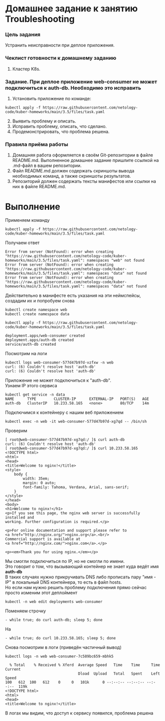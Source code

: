 # Домашнее задание к занятию Troubleshooting

### Цель задания

Устранить неисправности при деплое приложения.

### Чеклист готовности к домашнему заданию

1. Кластер K8s.

### Задание. При деплое приложение web-consumer не может подключиться к auth-db. Необходимо это исправить

1. Установить приложение по команде:
```shell
kubectl apply -f https://raw.githubusercontent.com/netology-code/kuber-homeworks/main/3.5/files/task.yaml
```
2. Выявить проблему и описать.
3. Исправить проблему, описать, что сделано.
4. Продемонстрировать, что проблема решена.


### Правила приёма работы

1. Домашняя работа оформляется в своём Git-репозитории в файле README.md. Выполненное домашнее задание пришлите ссылкой на .md-файл в вашем репозитории.
2. Файл README.md должен содержать скриншоты вывода необходимых команд, а также скриншоты результатов.
3. Репозиторий должен содержать тексты манифестов или ссылки на них в файле README.md.

# Выполнение
Применяем команду
```shell
kubectl apply -f https://raw.githubusercontent.com/netology-code/kuber-homeworks/main/3.5/files/task.yaml
```
Получаем ответ
```
Error from server (NotFound): error when creating "https://raw.githubusercontent.com/netology-code/kuber-homeworks/main/3.5/files/task.yaml": namespaces "web" not found
Error from server (NotFound): error when creating "https://raw.githubusercontent.com/netology-code/kuber-homeworks/main/3.5/files/task.yaml": namespaces "data" not found
Error from server (NotFound): error when creating "https://raw.githubusercontent.com/netology-code/kuber-homeworks/main/3.5/files/task.yaml": namespaces "data" not found
```
Действительно в манифесте есть указания на эти неймспейсы, создадим их и попробуем снова
```
kubectl create namespace web
kubectl create namespace data
```
```shell
kubectl apply -f https://raw.githubusercontent.com/netology-code/kuber-homeworks/main/3.5/files/task.yaml
```
```
deployment.apps/web-consumer created
deployment.apps/auth-db created
service/auth-db created
```
Посмотрим на логи
```
kubectl logs web-consumer-577d47b97d-vzfxw -n web
curl: (6) Couldn't resolve host 'auth-db'
curl: (6) Couldn't resolve host 'auth-db'
```
Приложение не может подключиться к "auth-db".  
Узнаем IP этого сервиса
```
kubectl get service -n data
NAME      TYPE        CLUSTER-IP      EXTERNAL-IP   PORT(S)   AGE
auth-db   ClusterIP   10.233.58.165   <none>        80/TCP    14m
```
Подключимся к контейнеру с нашим веб приложением
```
kubectl exec -n web -it web-consumer-577d47b97d-xg7qd -- /bin/sh
```
Проверим
```
[ root@web-consumer-577d47b97d-xg7qd:/ ]$ curl auth-db
curl: (6) Couldn't resolve host 'auth-db'
[ root@web-consumer-577d47b97d-xg7qd:/ ]$ curl 10.233.58.165
<!DOCTYPE html>
<html>
<head>
<title>Welcome to nginx!</title>
<style>
    body {
        width: 35em;
        margin: 0 auto;
        font-family: Tahoma, Verdana, Arial, sans-serif;
    }
</style>
</head>
<body>
<h1>Welcome to nginx!</h1>
<p>If you see this page, the nginx web server is successfully installed and
working. Further configuration is required.</p>

<p>For online documentation and support please refer to
<a href="http://nginx.org/">nginx.org</a>.<br/>
Commercial support is available at
<a href="http://nginx.com/">nginx.com</a>.</p>

<p><em>Thank you for using nginx.</em></p>
```
Мы смогли подключиться по IP, но не смогли по имени.  
Это говорит о том, что вызывающий контейнер не знает куда ведёт имя **auth-db**  
В таких случаях нужно прикручивать DNS либо прописать пару "имя - IP" в локальный DNS контейнера, то есть в файл hosts.  
Но если нам нужно решить проблему подключения прямо сейчас просто изменим этот деплоймент
```
kubectl -n web edit deployments web-consumer
```
Поменяем строчку
```
- while true; do curl auth-db; sleep 5; done
```
На
```
- while true; do curl 10.233.58.165; sleep 5; done
```
Снова посмотрим в логи (приведён частичный вывод)
```
kubectl logs -n web web-consumer-7c589bc659-mbhk5
```
```
  % Total    % Received % Xferd  Average Speed   Time    Time     Time  Current
                                 Dload  Upload   Total   Spent    Left  Speed
100   612  100   612    0     0   101k      0 --:--:-- --:--:-- --:--:--  119k
<!DOCTYPE html>
<html>
<head>
<title>Welcome to nginx!</title>
```
В логах мы видим, что доступ к сервису появился, проблема решена
